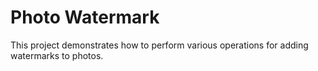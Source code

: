 # Photo Watermark

This project demonstrates how to perform various operations for adding watermarks to photos.
